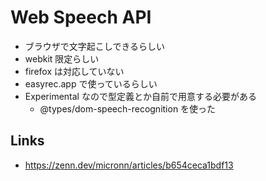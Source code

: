 # Web Speech API

- ブラウザで文字起こしできるらしい
- webkit 限定らしい
- firefox は対応していない
- easyrec.app で使っているらしい
- Experimental なので型定義とか自前で用意する必要がある
  - @types/dom-speech-recognition を使った

## Links
- https://zenn.dev/micronn/articles/b654ceca1bdf13
